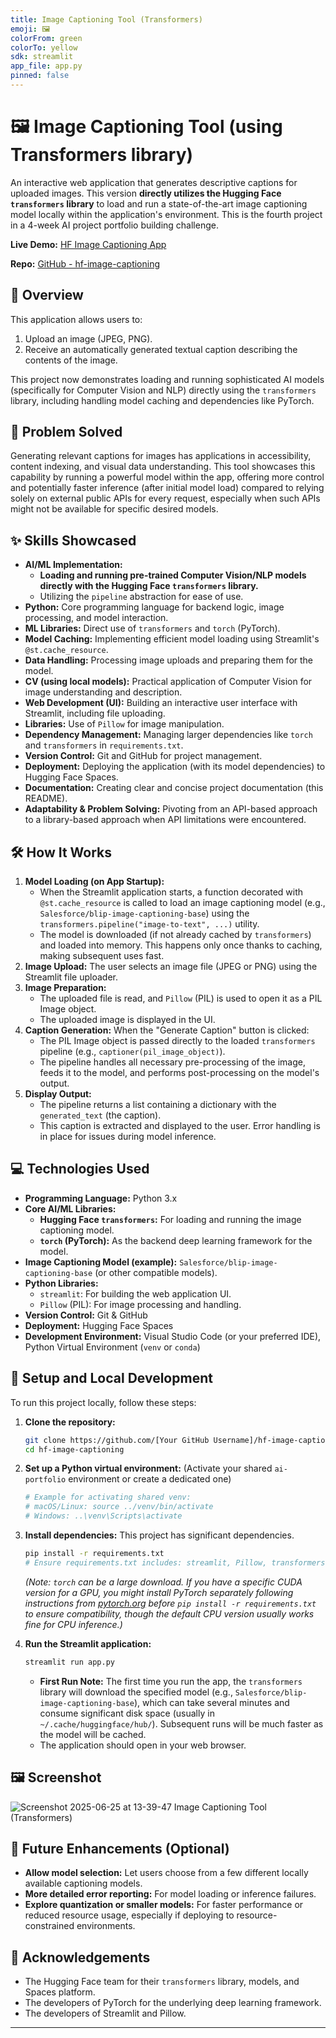 ```yaml
---
title: Image Captioning Tool (Transformers)
emoji: 🖼️
colorFrom: green 
colorTo: yellow  
sdk: streamlit
app_file: app.py
pinned: false 
---
```


# 🖼️ Image Captioning Tool (using Transformers library)

An interactive web application that generates descriptive captions for uploaded images. This version **directly utilizes the Hugging Face `transformers` library** to load and run a state-of-the-art image captioning model locally within the application's environment. This is the fourth project in a 4-week AI project portfolio building challenge.

**Live Demo:** [HF Image Captioning App](https://dylangamachefl-hf-image-captioning.hf.space)

**Repo:** [GitHub - hf-image-captioning](https://github.com/dylangamachefl/hf-image-captioning)

## 📖 Overview

This application allows users to:
1.  Upload an image (JPEG, PNG).
2.  Receive an automatically generated textual caption describing the contents of the image.

This project now demonstrates loading and running sophisticated AI models (specifically for Computer Vision and NLP) directly using the `transformers` library, including handling model caching and dependencies like PyTorch.

## 🎯 Problem Solved

Generating relevant captions for images has applications in accessibility, content indexing, and visual data understanding. This tool showcases this capability by running a powerful model within the app, offering more control and potentially faster inference (after initial model load) compared to relying solely on external public APIs for every request, especially when such APIs might not be available for specific desired models.

## ✨ Skills Showcased

*   **AI/ML Implementation:**
    *   **Loading and running pre-trained Computer Vision/NLP models directly with the Hugging Face `transformers` library.**
    *   Utilizing the `pipeline` abstraction for ease of use.
*   **Python:** Core programming language for backend logic, image processing, and model interaction.
*   **ML Libraries:** Direct use of `transformers` and `torch` (PyTorch).
*   **Model Caching:** Implementing efficient model loading using Streamlit's `@st.cache_resource`.
*   **Data Handling:** Processing image uploads and preparing them for the model.
*   **CV (using local models):** Practical application of Computer Vision for image understanding and description.
*   **Web Development (UI):** Building an interactive user interface with Streamlit, including file uploading.
*   **Libraries:** Use of `Pillow` for image manipulation.
*   **Dependency Management:** Managing larger dependencies like `torch` and `transformers` in `requirements.txt`.
*   **Version Control:** Git and GitHub for project management.
*   **Deployment:** Deploying the application (with its model dependencies) to Hugging Face Spaces.
*   **Documentation:** Creating clear and concise project documentation (this README).
*   **Adaptability & Problem Solving:** Pivoting from an API-based approach to a library-based approach when API limitations were encountered.

## 🛠️ How It Works

1.  **Model Loading (on App Startup):**
    *   When the Streamlit application starts, a function decorated with `@st.cache_resource` is called to load an image captioning model (e.g., `Salesforce/blip-image-captioning-base`) using the `transformers.pipeline("image-to-text", ...)` utility.
    *   The model is downloaded (if not already cached by `transformers`) and loaded into memory. This happens only once thanks to caching, making subsequent uses fast.
2.  **Image Upload:** The user selects an image file (JPEG or PNG) using the Streamlit file uploader.
3.  **Image Preparation:**
    *   The uploaded file is read, and `Pillow` (PIL) is used to open it as a PIL Image object.
    *   The uploaded image is displayed in the UI.
4.  **Caption Generation:** When the "Generate Caption" button is clicked:
    *   The PIL Image object is passed directly to the loaded `transformers` pipeline (e.g., `captioner(pil_image_object)`).
    *   The pipeline handles all necessary pre-processing of the image, feeds it to the model, and performs post-processing on the model's output.
5.  **Display Output:**
    *   The pipeline returns a list containing a dictionary with the `generated_text` (the caption).
    *   This caption is extracted and displayed to the user. Error handling is in place for issues during model inference.

## 💻 Technologies Used

*   **Programming Language:** Python 3.x
*   **Core AI/ML Libraries:**
    *   **Hugging Face `transformers`:** For loading and running the image captioning model.
    *   **`torch` (PyTorch):** As the backend deep learning framework for the model.
*   **Image Captioning Model (example):** `Salesforce/blip-image-captioning-base` (or other compatible models).
*   **Python Libraries:**
    *   `streamlit`: For building the web application UI.
    *   `Pillow` (PIL): For image processing and handling.
*   **Version Control:** Git & GitHub
*   **Deployment:** Hugging Face Spaces
*   **Development Environment:** Visual Studio Code (or your preferred IDE), Python Virtual Environment (`venv` or `conda`)

## 🚀 Setup and Local Development

To run this project locally, follow these steps:

1.  **Clone the repository:**
    ```bash
    git clone https://github.com/[Your GitHub Username]/hf-image-captioning.git
    cd hf-image-captioning
    ```

2.  **Set up a Python virtual environment:**
    (Activate your shared `ai-portfolio` environment or create a dedicated one)
    ```bash
    # Example for activating shared venv:
    # macOS/Linux: source ../venv/bin/activate
    # Windows: ..\venv\Scripts\activate 
    ```

3.  **Install dependencies:**
    This project has significant dependencies.
    ```bash
    pip install -r requirements.txt 
    # Ensure requirements.txt includes: streamlit, Pillow, transformers, torch
    ```
    *(Note: `torch` can be a large download. If you have a specific CUDA version for a GPU, you might install PyTorch separately following instructions from [pytorch.org](https://pytorch.org/) before `pip install -r requirements.txt` to ensure compatibility, though the default CPU version usually works fine for CPU inference.)*

4.  **Run the Streamlit application:**
    ```bash
    streamlit run app.py
    ```
    *   **First Run Note:** The first time you run the app, the `transformers` library will download the specified model (e.g., `Salesforce/blip-image-captioning-base`), which can take several minutes and consume significant disk space (usually in `~/.cache/huggingface/hub/`). Subsequent runs will be much faster as the model will be cached.
    *   The application should open in your web browser.

## 🖼️ Screenshot

![Screenshot 2025-06-25 at 13-39-47 Image Captioning Tool (Transformers)](https://github.com/user-attachments/assets/38fba30e-eca8-4dbb-91da-7617f131cc40)

## 🔮 Future Enhancements (Optional)

*   **Allow model selection:** Let users choose from a few different locally available captioning models.
*   **More detailed error reporting:** For model loading or inference failures.
*   **Explore quantization or smaller models:** For faster performance or reduced resource usage, especially if deploying to resource-constrained environments.

## 🙏 Acknowledgements

*   The Hugging Face team for their `transformers` library, models, and Spaces platform.
*   The developers of PyTorch for the underlying deep learning framework.
*   The developers of Streamlit and Pillow.

---
